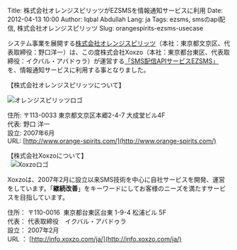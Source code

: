 Title: 株式会社オレンジスピリッツがEZSMSを情報通知サービスに利用
Date: 2012-04-13 10:00
Author: Iqbal Abdullah
Lang: ja
Tags: ezsms, smsのapi配信, 株式会社オレンジスピリッツ
Slug: orangespirits-ezsms-usecase

システム事業を展開する[株式会社オレンジスピリッツ](http://www.orange-spirits.com/)（本社：東京都文京区、代表取締役：野口洋一）は、この度株式会社Xoxzo（本社：東京都台東区、代表取締役：イクバル・アバドゥラ）が運営する[「SMS配信APIサービスEZSMS」](http://www.ezsms.biz/ja)を、情報通知サービスに利用する事となりました。

【株式会社オレンジスピリッツについて】

![オレンジスピリッツロゴ]({filename}/images/client-logos/orangespirits-logo.gif)

住所: 〒113-0033 東京都文京区本郷2-4-7 大成堂ビル4F  
代表: 野口 洋一  
設立: 2007年6月  
URL: [http://www.orange-spirits.com/](http://www.orange-spirits.com/)

【株式会社Xoxzoについて】  
 
![Xoxzoロゴ]({filename}/images/xoxzo-logo-02.png)

Xoxzoは、2007年2月に設立以来SMS技術を中心に自社サービスを開発、運営をしています。「**継続改善**」をキーワードにしてお客様のニーズを満たすサービスを目指しています。

住所： 〒110-0016  東京都台東区台東 1-9-4 松浦ビル 5F  
代表： 代表取締役　イクバル・アバドゥラ  
設立： 2007年2月  
URL ： [http://info.xoxzo.com/ja/](http://info.xoxzo.com/ja/)
